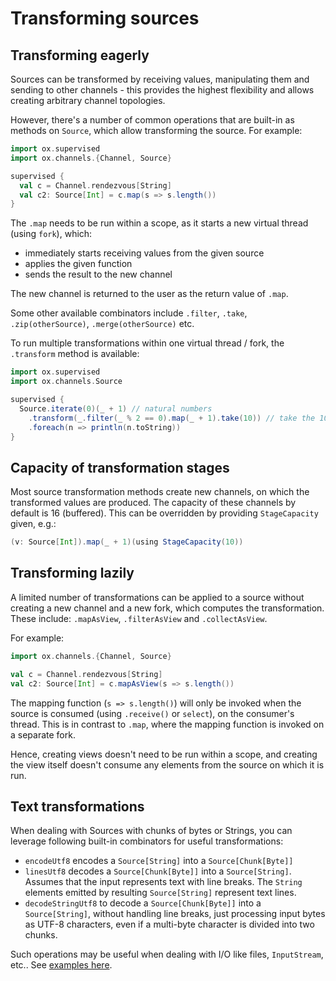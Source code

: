 # Transforming sources 

## Transforming eagerly

Sources can be transformed by receiving values, manipulating them and sending to other channels - this provides the
highest flexibility and allows creating arbitrary channel topologies.

However, there's a number of common operations that are built-in as methods on `Source`, which allow transforming the
source. For example:

```scala mdoc:compile-only
import ox.supervised
import ox.channels.{Channel, Source}

supervised {
  val c = Channel.rendezvous[String]
  val c2: Source[Int] = c.map(s => s.length())
}
```

The `.map` needs to be run within a scope, as it starts a new virtual thread (using `fork`), which:

* immediately starts receiving values from the given source
* applies the given function
* sends the result to the new channel

The new channel is returned to the user as the return value of `.map`.

Some other available combinators include `.filter`, `.take`, `.zip(otherSource)`, `.merge(otherSource)` etc.

To run multiple transformations within one virtual thread / fork, the `.transform` method is available:

```scala mdoc:compile-only
import ox.supervised
import ox.channels.Source

supervised {
  Source.iterate(0)(_ + 1) // natural numbers
    .transform(_.filter(_ % 2 == 0).map(_ + 1).take(10)) // take the 10 first even numbers, incremented by 1
    .foreach(n => println(n.toString))
}
```

## Capacity of transformation stages

Most source transformation methods create new channels, on which the transformed values are produced. The capacity of
these channels by default is 16 (buffered). This can be overridden by providing `StageCapacity` given, e.g.:

```scala
(v: Source[Int]).map(_ + 1)(using StageCapacity(10))
```

## Transforming lazily

A limited number of transformations can be applied to a source without creating a new channel and a new fork, which
computes the transformation. These include: `.mapAsView`, `.filterAsView` and `.collectAsView`.

For example:

```scala mdoc:compile-only
import ox.channels.{Channel, Source}

val c = Channel.rendezvous[String]
val c2: Source[Int] = c.mapAsView(s => s.length())
```

The mapping function (`s => s.length()`) will only be invoked when the source is consumed (using `.receive()` or 
`select`), on the consumer's thread. This is in contrast to `.map`, where the mapping function is invoked on a separate
fork.

Hence, creating views doesn't need to be run within a scope, and creating the view itself doesn't consume any elements
from the source on which it is run.

## Text transformations

When dealing with Sources with chunks of bytes or Strings, you can leverage following built-in combinators for useful transformations:

* `encodeUtf8` encodes a `Source[String]` into a `Source[Chunk[Byte]]`
* `linesUtf8` decodes a `Source[Chunk[Byte]]` into a `Source[String]`. Assumes that the input represents text with line breaks. The `String` elements emitted by resulting `Source[String]` represent text lines.
* `decodeStringUtf8` to decode a `Source[Chunk[Byte]]` into a `Source[String]`, without handling line breaks, just processing input bytes as UTF-8 characters, even if a multi-byte character is divided into two chunks.

Such operations may be useful when dealing with I/O like files, `InputStream`, etc.. See [examples here](io.md).

